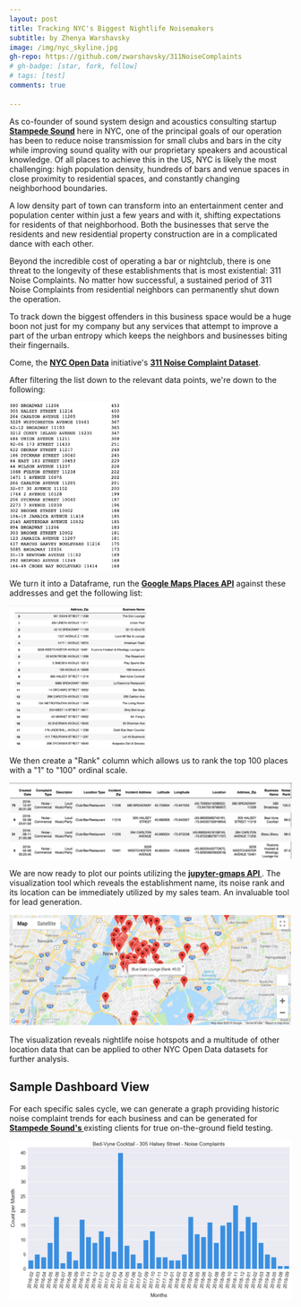 ```yaml
---
layout: post
title: Tracking NYC's Biggest Nightlife Noisemakers
subtitle: by Zhenya Warshavsky   
image: /img/nyc_skyline.jpg
gh-repo: https://github.com/zwarshavsky/311NoiseComplaints
# gh-badge: [star, fork, follow]
# tags: [test]
comments: true

--- 
```



As co-founder of sound system design and acoustics consulting startup __[Stampede Sound](http://www.stampedesound.com)__ here in NYC, one of the principal goals of our operation has been to reduce noise transmission for small clubs and bars in the city while improving sound quality with our proprietary speakers and acoustical knowledge. Of all places to achieve this in the US, NYC is likely the most challenging: high population density, hundreds of bars and venue spaces in close proximity to residential spaces, and constantly changing neighborhood boundaries. 

A low density part of town can transform into an entertainment center and population center within just a few years and with it, shifting expectations for residents of that neighborhood. Both the businesses that serve the residents and new residential property construction are in a complicated dance with each other.    

Beyond the incredible cost of operating a bar or nightclub, there is one threat to the longevity of these establishments that is most existential: 311 Noise Complaints. No matter how successful, a sustained period of 311 Noise Complaints from residential neighbors can permanently shut down the operation.   

To track down the biggest offenders in this business space would be a huge boon not just for my company but any services that attempt to improve a part of the urban entropy which keeps the neighbors and businesses biting their fingernails. 

Come, the __[NYC Open Data](https://opendata.cityofnewyork.us/)__ 
 initiative's __[311 Noise Complaint Dataset](https://nycopendata.socrata.com/Social-Services/311-Service-Requests-from-2010-to-Present/erm2-nwe9)__. 

After filtering the list down to the relevant data points, we're down to the following:

<img src="/img/pre_list_snippet.png" width="40%">

We turn it into a Dataframe, run the __[Google Maps Places API](https://developers.google.com/places/web-service/intro)__ against these addresses and get the following list: 


<img src="/img/list_snippet.png" width="50%">

We then create a "Rank" column which allows us to rank the top 100 places with a "1" to "100" ordinal scale. 

![rank](/img/rank.png)


We are now ready to plot our points utilizing the __[jupyter-gmaps API ](https://jupyter-gmaps.readthedocs.io/en/latest/index.html)__. The visualization tool which reveals the establishment name, its noise rank and its location can be immediately utilized by my sales team. An invaluable tool for lead generation.  

![map_3](/img/map_3.png)


The visualization reveals nightlife noise hotspots and a multitude of other location data that can be applied to other NYC Open Data datasets for further analysis.  


## Sample Dashboard View

For each specific sales cycle, we can generate a graph providing historic noise complaint trends for each business and can be generated for __[Stampede Sound's ](http://www.stampedesound.com)__ existing clients for true on-the-ground field testing. 

![Graph](/img/graph.png)
